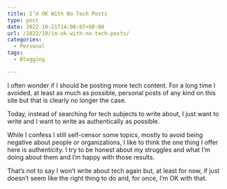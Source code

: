 ```yaml
---
title: I’m OK With No Tech Posts
type: post
date: 2022-10-21T14:08:07+00:00
url: /2022/10/im-ok-with-no-tech-posts/
categories:
  - Personal
tags:
  - Blogging

---
```

I often wonder if I should be posting more tech content. For a long time I avoided, at least as much as possible, personal posts of any kind on this site but that is clearly no longer the case.

Today, instead of searching for tech subjects to write about, I just want to write and I want to write as authentically as possible.

While I confess I still self-censor some topics, mostly to avoid being negative about people or organizations, I like to think the one thing I offer here is authenticity. I try to be honest about my struggles and what I’m doing about them and I’m happy with those results.

That’s not to say I won’t write about tech again but, at least for now, if just doesn’t seem like the right thing to do and, for once, I’m OK with that.